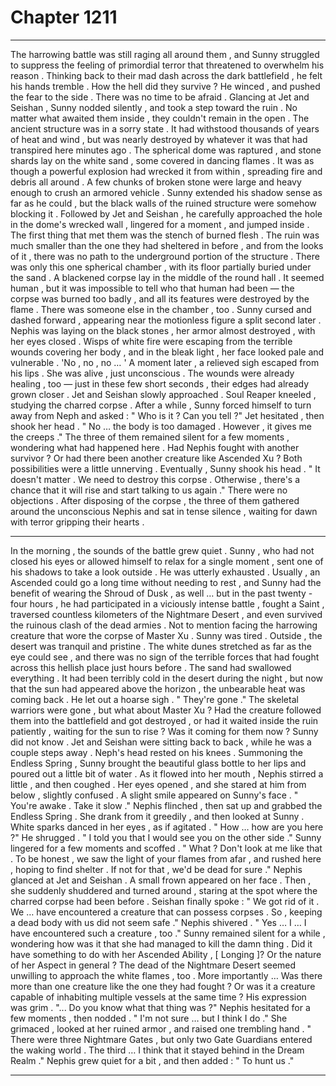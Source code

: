 
# Chapter 1211


---

The harrowing battle was still raging all around them , and Sunny struggled to suppress the feeling of primordial terror that threatened to overwhelm his reason . Thinking back to their mad dash across the dark battlefield , he felt his hands tremble .
How the hell did they survive ?
He winced , and pushed the fear to the side . There was no time to be afraid .
Glancing at Jet and Seishan , Sunny nodded silently , and took a step toward the ruin .
No matter what awaited them inside , they couldn't remain in the open .
The ancient structure was in a sorry state . It had withstood thousands of years of heat and wind , but was nearly destroyed by whatever it was that had transpired here minutes ago .
The spherical dome was raptured , and stone shards lay on the white sand , some covered in dancing flames . It was as though a powerful explosion had wrecked it from within , spreading fire and debris all around . A few chunks of broken stone were large and heavy enough to crush an armored vehicle .
Sunny extended his shadow sense as far as he could , but the black walls of the ruined structure were somehow blocking it .
Followed by Jet and Seishan , he carefully approached the hole in the dome's wrecked wall , lingered for a moment , and jumped inside .
The first thing that met them was the stench of burned flesh .
The ruin was much smaller than the one they had sheltered in before , and from the looks of it , there was no path to the underground portion of the structure . There was only this one spherical chamber , with its floor partially buried under the sand .
A blackened corpse lay in the middle of the round hall . It seemed human , but it was impossible to tell who that human had been — the corpse was burned too badly , and all its features were destroyed by the flame .
There was someone else in the chamber , too .
Sunny cursed and dashed forward , appearing near the motionless figure a split second later . Nephis was laying on the black stones , her armor almost destroyed , with her eyes closed . Wisps of white fire were escaping from the terrible wounds covering her body , and in the bleak light , her face looked pale and vulnerable .
'No , no , no … '
A moment later , a relieved sigh escaped from his lips .
She was alive , just unconscious . The wounds were already healing , too — just in these few short seconds , their edges had already grown closer .
Jet and Seishan slowly approached . Soul Reaper kneeled , studying the charred corpse .
After a while , Sunny forced himself to turn away from Neph and asked :
" Who is it ? Can you tell ?"
Jet hesitated , then shook her head .
" No … the body is too damaged . However , it gives me the creeps ."
The three of them remained silent for a few moments , wondering what had happened here .
Had Nephis fought with another survivor ? Or had there been another creature like Ascended Xu ?
Both possibilities were a little unnerving .
Eventually , Sunny shook his head .
" It doesn't matter . We need to destroy this corpse . Otherwise , there's a chance that it will rise and start talking to us again ."
There were no objections .
After disposing of the corpse , the three of them gathered around the unconscious Nephis and sat in tense silence , waiting for dawn with terror gripping their hearts .
***
In the morning , the sounds of the battle grew quiet . Sunny , who had not closed his eyes or allowed himself to relax for a single moment , sent one of his shadows to take a look outside .
He was utterly exhausted . Usually , an Ascended could go a long time without needing to rest , and Sunny had the benefit of wearing the Shroud of Dusk , as well … but in the past twenty - four hours , he had participated in a viciously intense battle , fought a Saint , traversed countless kilometers of the Nightmare Desert , and even survived the ruinous clash of the dead armies .
Not to mention facing the harrowing creature that wore the corpse of Master Xu .
Sunny was tired .
Outside , the desert was tranquil and pristine . The white dunes stretched as far as the eye could see , and there was no sign of the terrible forces that had fought across this hellish place just hours before .
The sand had swallowed everything .
It had been terribly cold in the desert during the night , but now that the sun had appeared above the horizon , the unbearable heat was coming back .
He let out a hoarse sigh .
" They're gone ."
The skeletal warriors were gone , but what about Master Xu ? Had the creature followed them into the battlefield and got destroyed , or had it waited inside the ruin patiently , waiting for the sun to rise ?
Was it coming for them now ?
Sunny did not know .
Jet and Seishan were sitting back to back , while he was a couple steps away . Neph's head rested on his knees .
Summoning the Endless Spring , Sunny brought the beautiful glass bottle to her lips and poured out a little bit of water .
As it flowed into her mouth , Nephis stirred a little , and then coughed .
Her eyes opened , and she stared at him from below , slightly confused .
A slight smile appeared on Sunny's face .
" You're awake . Take it slow ."
Nephis flinched , then sat up and grabbed the Endless Spring . She drank from it greedily , and then looked at Sunny .
White sparks danced in her eyes , as if agitated .
" How … how are you here ?"
He shrugged .
" I told you that I would see you on the other side ."
Sunny lingered for a few moments and scoffed .
" What ? Don't look at me like that . To be honest , we saw the light of your flames from afar , and rushed here , hoping to find shelter . If not for that , we'd be dead for sure ."
Nephis glanced at Jet and Seishan . A small frown appeared on her face .
Then , she suddenly shuddered and turned around , staring at the spot where the charred corpse had been before .
Seishan finally spoke :
" We got rid of it . We … have encountered a creature that can possess corpses . So , keeping a dead body with us did not seem safe ."
Nephis shivered .
" Yes … I … I have encountered such a creature , too ."
Sunny remained silent for a while , wondering how was it that she had managed to kill the damn thing . Did it have something to do with her Ascended Ability , [ Longing ]? Or the nature of her Aspect in general ?
The dead of the Nightmare Desert seemed unwilling to approach the white flames , too .
More importantly …
Was there more than one creature like the one they had fought ? Or was it a creature capable of inhabiting multiple vessels at the same time ?
His expression was grim .
"... Do you know what that thing was ?"
Nephis hesitated for a few moments , then nodded .
" I'm not sure … but I think I do ."
She grimaced , looked at her ruined armor , and raised one trembling hand .
" There were three Nightmare Gates , but only two Gate Guardians entered the waking world . The third … I think that it stayed behind in the Dream Realm ."
Nephis grew quiet for a bit , and then added :
" To hunt us ."

---

